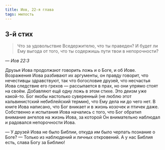 ```yaml
---
title: Иов, 22-я глава
tags: милость
---
```


## 3-й стих

> Что за удовольствие Вседержителю, что ты праведен? И будет ли Ему выгода от того, что ты содержишь пути твои в непорочности?

— <cite>Иов&nbsp;22:3</cite>

Друзья Иова продолжают говорить ложь и о Боге, и об Иове. Возражения Иова разбивают их аргументы, он правду говорит, что нечестивцы здравствуют, так что богословие друзей, что несчастья Иова следствие его грехов — рассыпается в прах, но они упрямо стоят на своём. Добавляют ещё одну ложь в этом стихе. Это деизм уже какой-то. Бог якобы настолько суверенный (не люблю этот кальвинистский небиблейский термин), что Ему дела ни до чего нет. В книге Иова написано, что Бог вникает и в жизнь козочек и птичек даже. Собственно и испытания Иова начались с того, что Бог обратил внимание ангелов на жизнь Иова, за которой Он внимательно наблюдал и радовался  непорочности Иова.

— У друзей Иова не было Библии, откуда им было черпать познание о Боге? — Только из наблюдений и личных откровений. А у нас Библия есть, слава Богу за Библию!
